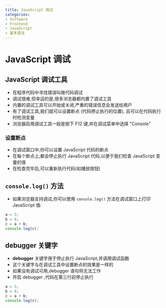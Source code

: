 ```yaml
---
title: JavaScript 调试
categories:
- Software
- Frontend
- JavaScript
- 基本语法
---
```

# JavaScript 调试

## JavaScript 调试工具

- 在程序代码中寻找错误叫做代码调试
- 调试很难,但幸运的是,很多浏览器都内置了调试工具
- 内置的调试工具可以开始或关闭,严重的错误信息会发送给用户
- 有了调试工具,我们就可以设置断点 (代码停止执行的位置), 且可以在代码执行时检测变量
- 浏览器启用调试工具一般是按下 F12 键,并在调试菜单中选择 "Console"

### 设置断点

- 在调试窗口中,你可以设置 JavaScript 代码的断点
- 在每个断点上,都会停止执行 JavaScript 代码,以便于我们检查 JavaScript 变量的值
- 在检查完毕后,可以重新执行代码(如播放按钮)

## `console.log()` 方法

- 如果浏览器支持调试,你可以使用 `console.log()` 方法在调试窗口上打印 JavaScript 值:

```js
a = 5;
b = 6;
c = a + b;
console.log(c);
```

## debugger 关键字

- **debugger** 关键字用于停止执行 JavaScript,并调用调试函数
- 这个关键字与在调试工具中设置断点的效果是一样的
- 如果没有调试可用,debugger 语句将无法工作
- 开启 debugger ,代码在第三行前停止执行

```js
a = 5;
b = 6;
c = a + b;
console.log(c);
```